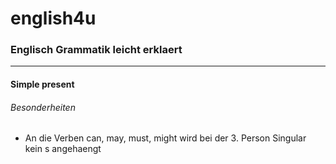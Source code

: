 # english4u

### **Englisch Grammatik leicht erklaert**
---
#### **Simple present** 
###### Besonderheiten
* An die Verben can, may, must, might wird bei der 3. Person Singular kein s angehaengt
